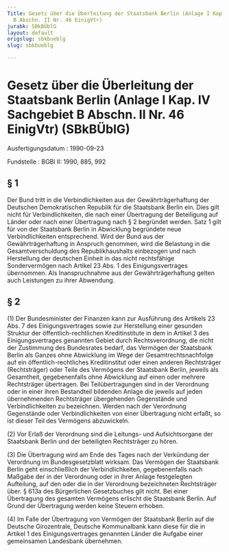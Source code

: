 ```yaml
---
Title: Gesetz über die Überleitung der Staatsbank Berlin (Anlage I Kap. IV Sachgebiet
  B Abschn. II Nr. 46 EinigVtr)
jurabk: SBkBÜblG
layout: default
origslug: sbkbueblg
slug: sbkbueblg

---
```


# Gesetz über die Überleitung der Staatsbank Berlin (Anlage I Kap. IV Sachgebiet B Abschn. II Nr. 46 EinigVtr) (SBkBÜblG)

Ausfertigungsdatum
:   1990-09-23

Fundstelle
:   BGBl II: 1990, 885, 992



## § 1

Der Bund tritt in die Verbindlichkeiten aus der Gewährträgerhaftung
der Deutschen Demokratischen Republik für die Staatsbank Berlin ein.
Dies gilt nicht für Verbindlichkeiten, die nach einer Übertragung der
Beteiligung auf Länder oder nach einer Übertragung nach § 2 begründet
werden. Satz 1 gilt für von der Staatsbank Berlin in Abwicklung
begründete neue Verbindlichkeiten entsprechend. Wird der Bund aus der
Gewährträgerhaftung in Anspruch genommen, wird die Belastung in die
Gesamtverschuldung des Republikhaushalts einbezogen und nach
Herstellung der deutschen Einheit in das nicht rechtsfähige
Sondervermögen nach Artikel 23 Abs. 1 des Einigungsvertrages
übernommen. Als Inanspruchnahme aus der Gewährträgerhaftung gelten
auch Leistungen zu ihrer Abwendung.


## § 2

(1) Der Bundesminister der Finanzen kann zur Ausführung des Artikels
23 Abs. 7 des Einigungsvertrages sowie zur Herstellung einer gesunden
Struktur der öffentlich-rechtlichen Kreditinstitute in dem in Artikel
3 des Einigungsvertrages genannten Gebiet durch Rechtsverordnung, die
nicht der Zustimmung des Bundesrates bedarf, das Vermögen der
Staatsbank Berlin als Ganzes ohne Abwicklung im Wege der
Gesamtrechtsnachfolge auf ein öffentlich-rechtliches Kreditinstitut
oder einen anderen Rechtsträger (Rechtsträger) oder Teile des
Vermögens der Staatsbank Berlin, jeweils als Gesamtheit,
gegebenenfalls ohne Abwicklung auf einen oder mehrere Rechtsträger
übertragen. Bei Teilübertragungen sind in der Verordnung oder in einer
ihren Bestandteil bildenden Anlage die jeweils auf jeden übernehmenden
Rechtsträger übergehenden Gegenstände und Verbindlichkeiten zu
bezeichnen. Werden nach der Verordnung Gegenstände oder
Verbindlichkeiten von einer Übertragung nicht erfaßt, so ist dieser
Teil des Vermögens abzuwickeln.

(2) Vor Erlaß der Verordnung sind die Leitungs- und Aufsichtsorgane
der Staatsbank Berlin und der beteiligten Rechtsträger zu hören.

(3) Die Übertragung wird am Ende des Tages nach der Verkündung der
Verordnung im Bundesgesetzblatt wirksam. Das Vermögen der Staatsbank
Berlin geht einschließlich der Verbindlichkeiten, gegebenenfalls nach
Maßgabe der in der Verordnung oder in ihrer Anlage festgelegten
Aufteilung, auf den oder die in der Verordnung bezeichneten
Rechtsträger über. § 613a des Bürgerlichen Gesetzbuches gilt nicht.
Bei einer Übertragung des gesamten Vermögens erlischt die Staatsbank
Berlin. Auf Grund der Übertragung werden keine Steuern erhoben.

(4) Im Falle der Übertragung von Vermögen der Staatsbank Berlin auf
die Deutsche Girozentrale, Deutsche Kommunalbank kann diese für die in
Artikel 1 des Einigungsvertrages genannten Länder die Aufgabe einer
gemeinsamen Landesbank übernehmen.

